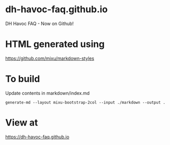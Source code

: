 # dh-havoc-faq.github.io
DH Havoc FAQ - Now on Github!

# HTML generated using
<https://github.com/mixu/markdown-styles>

# To build
Update contents in markdown/index.md

    generate-md --layout mixu-bootstrap-2col --input ./markdown --output .

# View at
<https://dh-havoc-faq.github.io>